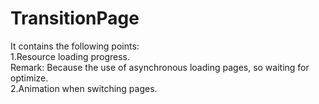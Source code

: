 # TransitionPage
It contains the following points:<br>
1.Resource loading progress.<br>
Remark: Because the use of asynchronous loading pages, so waiting for optimize.<br>
2.Animation when switching pages.
